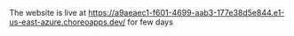The website is live at 
https://a9aeaec1-f601-4699-aab3-177e38d5e844.e1-us-east-azure.choreoapps.dev/
for few days 
